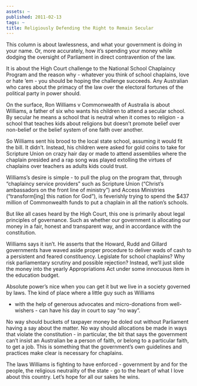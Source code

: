 ```yaml
---
assets: ~
published: 2011-02-13
tags: ~
title: Religiously Defending the Right to Remain Secular
---
```

This column is about lawlessness, and what your government is doing in
your name. Or, more accurately, how it’s spending your money while
dodging the oversight of Parliament in direct contravention of the law.

It is about the High Court challenge to the National School Chaplaincy
Program and the reason why - whatever you think of school chaplains,
love or hate ’em - you should be hoping the challenge succeeds. Any
Australian who cares about the primacy of the law over the electoral
fortunes of the political party in power should.

On the surface, Ron Williams v Commonwealth of Australia is about
Williams, a father of six who wants his children to attend a secular
school. By secular he means a school that is neutral when it comes to
religion - a school that teaches kids about religions but doesn’t
promote belief over non-belief or the belief system of one faith over
another.

So Williams sent his brood to the local state school, assuming it would
fit the bill. It didn’t. Instead, his children were asked for gold coins
to take for Scripture Union on crazy hair day or made to attend
assemblies where the chaplain presided and a rap song was played
extolling the virtues of chaplains over teachers as adults kids could
trust.

Williams’s desire is simple - to pull the plug on the program that,
through “chaplaincy service providers” such as Scripture Union
(“Christ’s ambassadors on the front line of ministry”) and Access
Ministries (“transform[ing] this nation for God”), is feverishly trying
to spend the $437 million of Commonwealth funds to put a chaplain in all
the nation’s schools.

But like all cases heard by the High Court, this one is primarily about
legal principles of governance. Such as whether our government is
allocating our money in a fair, honest and transparent way, and in
accordance with the constitution.

Williams says it isn’t. He asserts that the Howard, Rudd and Gillard
governments have waved aside proper procedure to deliver wads of cash to
a persistent and feared constituency. Legislate for school chaplains?
Why risk parliamentary scrutiny and possible rejection? Instead, we’ll
just slide the money into the yearly Appropriations Act under some
innocuous item in the education budget.

Absolute power’s nice when you can get it but we live in a society
governed by laws. The kind of place where a little guy such as Williams
- with the help of generous advocates and micro-donations from
well-wishers - can have his day in court to say “no way”.

No way should buckets of taxpayer money be doled out without Parliament
having a say about the matter. No way should allocations be made in ways
that violate the constitution - in particular, the bit that says the
government can’t insist an Australian be a person of faith, or belong to
a particular faith, to get a job. This is something that the
government’s own guidelines and practices make clear is necessary for
chaplains.

The laws Williams is fighting to have enforced - government by and for
the people, the religious neutrality of the state - go to the heart of
what I love about this country. Let’s hope for all our sakes he wins.
